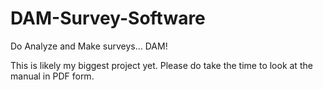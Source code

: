 # DAM-Survey-Software
Do Analyze and Make surveys... DAM!

This is likely my biggest project yet.
Please do take the time to look at the manual in PDF form.
